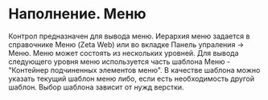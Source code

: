 ﻿---
description: 2.4.7
---
# Наполнение. Меню
Контрол предназначен для вывода меню. Иерархия меню задается в справочнике Меню (Zeta Web) или во вкладке Панель упраления -> Меню. Меню может состоять из нескольких уровней. 
Для вывода следующего уровня меню используется часть шаблона Меню - "Контейнер подчиненных элементов меню". 
В качестве шаблона можно указать текущий шаблон меню либо, если есть необходимость другой шаблон. Выбор шаблона зависит от нужд верстки.
